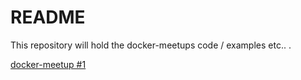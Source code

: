 # README #

This repository will hold the docker-meetups code / examples etc.. .

[docker-meetup #1 ](https://www.evernote.com/l/AJ6j0sJUcpxDlpPKidO4GjxUXYXNtLr6SMQ)